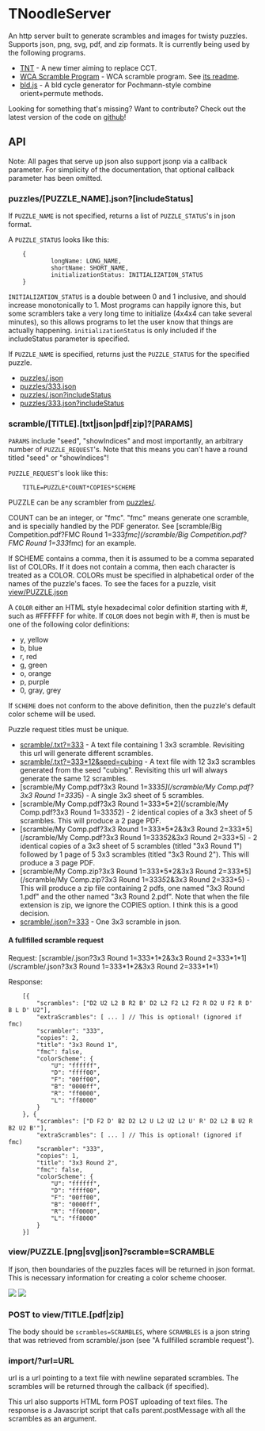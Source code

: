 # TNoodleServer #

An http server built to generate scrambles and images for twisty puzzles. Supports json, png, svg, pdf, and zip formats.  It is currently being used by the following programs.

* [TNT](/tnt/) - A new timer aiming to replace CCT.
* [WCA Scramble Program](/scramble) - WCA scramble program. See [its readme](/readme/scramble).
* [bld.js](/tnt/bld.html) - A bld cycle generator for Pochmann-style combine orient+permute methods.

Looking for something that's missing? Want to contribute? Check out the latest version of the code on [github](http://github.com/thewca/tnoodle)!

## API ##

Note: All pages that serve up json also support jsonp via a callback parameter. For simplicity of the documentation, that optional callback parameter has been omitted.

### puzzles/[PUZZLE_NAME].json?[includeStatus] ###

If `PUZZLE_NAME` is not specified, returns a list of `PUZZLE_STATUS`'s in json format.

A `PUZZLE_STATUS` looks like this:

        {
                longName: LONG_NAME,
                shortName: SHORT_NAME,
                initializationStatus: INITIALIZATION_STATUS
        }

`INITIALIZATION_STATUS` is a double between 0 and 1 inclusive, and should increase monotonically to 1. Most programs can happily ignore this, but some scramblers take a very long time to initialize (4x4x4 can take several minutes), so this allows programs to let the user know that things are actually happening. `initializationStatus` is only included if the includeStatus parameter is specified.

If `PUZZLE_NAME` is specified, returns just the `PUZZLE_STATUS` for the specified puzzle.

* [puzzles/.json](/puzzles/.json)
* [puzzles/333.json](/puzzles/333.json)
* [puzzles/.json?includeStatus](/puzzles/.json?includeStatus)
* [puzzles/333.json?includeStatus](/puzzles/333.json?includeStatus)

### scramble/[TITLE].[txt|json|pdf|zip]?[PARAMS] ###

`PARAMS` include "seed", "showIndices" and most importantly, an arbitrary number of `PUZZLE_REQUEST`'s. Note that this means you can't have a round titled "seed" or "showIndices"!

`PUZZLE_REQUEST`'s look like this:

        TITLE=PUZZLE*COUNT*COPIES*SCHEME

PUZZLE can be any scrambler from [puzzles/](/puzzles/).

COUNT can be an integer, or "fmc". "fmc" means generate one scramble, and is specially handled by the PDF generator. See [scramble/Big Competition.pdf?FMC Round 1=333*fmc](/scramble/Big Competition.pdf?FMC Round 1=333*fmc) for an example.

If SCHEME contains a comma, then it is assumed to be a comma separated list of COLORs. If it does not contain a comma, then each character is treated as a COLOR. COLORs must be specified in alphabetical order of the names of the puzzle's faces. To see the faces for a puzzle, visit [view/PUZZLE.json](/view/PUZZLE.json)

A `COLOR` either an HTML style hexadecimal color definition starting with #, such as #FFFFFF for white. If `COLOR` does not begin with #, then is must be one of the following color definitions:

* y, yellow
* b, blue
* r, red
* g, green
* o, orange
* p, purple
* 0, gray, grey

If `SCHEME` does not conform to the above definition, then the puzzle's default color scheme will be used.

Puzzle request titles must be unique.

* [scramble/.txt?=333](/scramble/.txt?=333) - A text file containing 1 3x3 scramble. Revisiting this url will generate different scrambles.
* [scramble/.txt?=333*12&seed=cubing](/scramble/.txt?=333*12&seed=cubing) - A text file with 12 3x3 scrambles generated from the seed "cubing". Revisiting this url will always generate the same 12 scrambles.
* [scramble/My Comp.pdf?3x3 Round 1=333*5](/scramble/My Comp.pdf?3x3 Round 1=333*5) - A single 3x3 sheet of 5 scrambles.
* [scramble/My Comp.pdf?3x3 Round 1=333\*5\*2](/scramble/My Comp.pdf?3x3 Round 1=333*5*2) - 2 identical copies of a 3x3 sheet of 5 scrambles. This will produce a 2 page PDF.
* [scramble/My Comp.pdf?3x3 Round 1=333\*5\*2&3x3 Round 2=333\*5](/scramble/My Comp.pdf?3x3 Round 1=333*5*2&3x3 Round 2=333*5) - 2 identical copies of a 3x3 sheet of 5 scrambles (titled "3x3 Round 1")
followed by 1 page of 5 3x3 scrambles (titled "3x3 Round 2"). This will produce a 3 page PDF.
* [scramble/My Comp.zip?3x3 Round 1=333\*5\*2&3x3 Round 2=333\*5](/scramble/My Comp.zip?3x3 Round 1=333*5*2&3x3 Round 2=333*5) - This will produce a zip file containing 2 pdfs, one named "3x3 Round 1.pdf" and the other named "3x3 Round 2.pdf". Note that when the file extension is zip, we ignore the COPIES option. I think this is a good decision.
* [scramble/.json?=333](/scramble/.json?=333) - One 3x3 scramble in json.


#### A fullfilled scramble request ####
Request: [scramble/.json?3x3 Round 1=333\*1\*2&3x3 Round 2=333\*1\*1](/scramble/.json?3x3 Round 1=333\*1\*2&3x3 Round 2=333\*1\*1)

Response:

        [{
            "scrambles": ["D2 U2 L2 B R2 B' D2 L2 F2 L2 F2 R D2 U F2 R D' B L D' U2"],
            "extraScrambles": [ ... ] // This is optional! (ignored if fmc)
            "scrambler": "333",
            "copies": 2,
            "title": "3x3 Round 1",
            "fmc": false,
            "colorScheme": {
                "U": "ffffff",
                "D": "ffff00",
                "F": "00ff00",
                "B": "0000ff",
                "R": "ff0000",
                "L": "ff8000"
            }
        }, {
            "scrambles": ["D F2 D' B2 D2 L2 U L2 U2 L2 U' R' D2 L2 B U2 R B2 U2 B'"],
            "extraScrambles": [ ... ] // This is optional! (ignored if fmc)
            "scrambler": "333",
            "copies": 1,
            "title": "3x3 Round 2",
            "fmc": false,
            "colorScheme": {
                "U": "ffffff",
                "D": "ffff00",
                "F": "00ff00",
                "B": "0000ff",
                "R": "ff0000",
                "L": "ff8000"
            }
        }]


### view/PUZZLE.[png|svg|json]?scramble=SCRAMBLE ###

If json, then boundaries of the puzzles faces will be returned in json format. This is necessary information for creating a color scheme chooser.

<a href="view/sq1.png?scramble=(3,3) /"><img src="view/sq1.png?scramble=(3,3) /" /></a>
<a href="view/sq1.svg?scramble=(3,3) /"><img src="view/sq1.svg?scramble=(3,3) /" /></a>

### POST to view/TITLE.[pdf|zip] ###

The body should be `scrambles=SCRAMBLES`, where `SCRAMBLES` is a json string that was retrieved from scramble/.json (see "A fullfilled scramble request").

### import/?url=URL ###
url is a url pointing to a text file with newline separated scrambles.
The scrambles will be returned through the callback (if specified).

This url also supports HTML form POST uploading of text files. The response is a Javascript script that calls parent.postMessage with all the scrambles as an argument.
